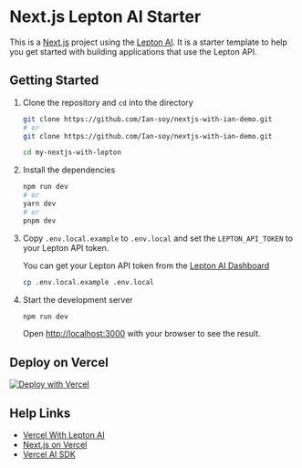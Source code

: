# Next.js Lepton AI Starter

This is a [Next.js](https://nextjs.org/) project using the [Lepton AI](https://www.lepton.ai/). It is a starter template to help you get started with building applications that use the Lepton API.

## Getting Started

1. Clone the repository and `cd` into the directory

   ```bash
   git clone https://github.com/Ian-soy/nextjs-with-ian-demo.git
   # or
   git clone https://github.com/Ian-soy/nextjs-with-ian-demo.git

   cd my-nextjs-with-lepton
   ```
2. Install the dependencies

   ```bash
   npm run dev
   # or
   yarn dev
   # or
   pnpm dev
   ```
3. Copy `.env.local.example` to `.env.local` and set the `LEPTON_API_TOKEN` to your Lepton API token.

   You can get your Lepton API token from the [Lepton AI Dashboard](https://dashboard.lepton.ai/workspace-redirect/settings/api-tokens)

   ```bash
   cp .env.local.example .env.local
   ```
4. Start the development server

   ```bash
   npm run dev
   ```

   Open [http://localhost:3000](http://localhost:3000) with your browser to see the result.

## Deploy on Vercel

[![Deploy with Vercel](https://vercel.com/button)](https://vercel.com/new/clone?repository-url=https%3A%2F%2Fgithub.com%2Fleptonai%2Fnextjs-with-lepton&project-name=nextjs-with-lepton&repository-name=nextjs-with-lepton&demo-title=Next.js%20With%20Lepton%20AI&demo-description=A%20Next.js%20starter%20with%20the%20Lepton%20LLM%20API&demo-url=https%3A%2F%2Fnextjs-with-lepton.vercel.app%2F&demo-image=https%3A%2F%2Fwww.lepton.ai%2Fapi%2Fog&integration-ids=oac_fSHKmIjNmv1PtiGhOzYdEwJh&external-id=https%3A%2F%2Fgithub.com%2Fleptonai%2Fnextjs-with-lepton%2Ftree%2Fmain&from=templates)

## Help Links

- [Vercel With Lepton AI](https://www.lepton.ai/docs/integrations/vercel)
- [Next.js on Vercel](https://vercel.com/docs/frameworks/nextjs)
- [Vercel AI SDK](https://sdk.vercel.ai/docs/guides/frameworks/nextjs-app)
